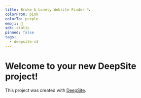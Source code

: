 ```yaml
---
title: Broke & Lonely Website Finder 🔍
colorFrom: pink
colorTo: purple
emoji: 🐳
sdk: static
pinned: false
tags:
  - deepsite-v3
---
```


# Welcome to your new DeepSite project!
This project was created with [DeepSite](https://deepsite.hf.co).
      